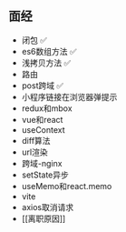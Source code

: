 ## 面经

- 闭包 ✅
- es6数组方法 ✅
- 浅拷贝方法 ✅
- 路由
- post跨域 ✅ 
- 小程序链接在浏览器弹提示
- redux和mbox
- vue和react
- useContext
- diff算法
- url渲染
- 跨域-nginx
- setState异步
- useMemo和react.memo
- vite
- axios取消请求
- [[离职原因]]